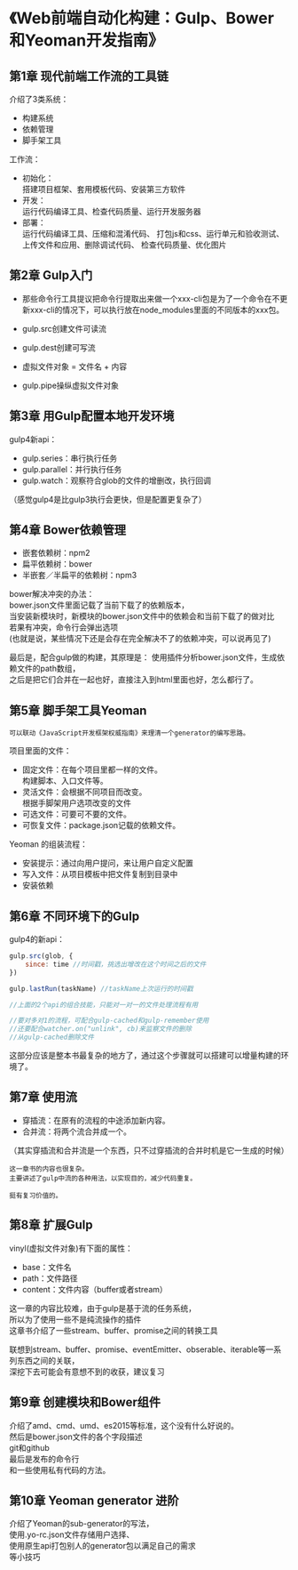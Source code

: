 # 《Web前端自动化构建：Gulp、Bower和Yeoman开发指南》
## 第1章 现代前端工作流的工具链
介绍了3类系统：
* 构建系统
* 依赖管理
* 脚手架工具

工作流：
* 初始化：<br>
搭建项目框架、套用模板代码、安装第三方软件
* 开发：<br>
运行代码编译工具、检查代码质量、运行开发服务器
* 部署：<br>
运行代码编译工具、压缩和混淆代码、
打包js和css、运行单元和验收测试、
上传文件和应用、删除调试代码、
检查代码质量、优化图片

## 第2章 Gulp入门
* 那些命令行工具提议把命令行提取出来做一个xxx-cli包是为了一个命令在不更新xxx-cli的情况下，可以执行放在node_modules里面的不同版本的xxx包。


* gulp.src创建文件可读流
* gulp.dest创建可写流
* 虚拟文件对象 = 文件名 + 内容
* gulp.pipe操纵虚拟文件对象

## 第3章 用Gulp配置本地开发环境
gulp4新api：
* gulp.series：串行执行任务
* gulp.parallel：并行执行任务
* gulp.watch：观察符合glob的文件的增删改，执行回调

（感觉gulp4是比gulp3执行会更快，但是配置更复杂了）

## 第4章 Bower依赖管理
* 嵌套依赖树：npm2
* 扁平依赖树：bower
* 半嵌套／半扁平的依赖树：npm3

bower解决冲突的办法：<br>
bower.json文件里面记载了当前下载了的依赖版本，<br>
当安装新模块时，新模块的bower.json文件中的依赖会和当前下载了的做对比<br>
若果有冲突，命令行会弹出选项<br>
(也就是说，某些情况下还是会存在完全解决不了的依赖冲突，可以说再见了)

最后是，配合gulp做的构建，其原理是：
使用插件分析bower.json文件，生成依赖文件的path数组，<br>
之后是把它们合并在一起也好，直接注入到html里面也好，怎么都行了。

## 第5章 脚手架工具Yeoman
```
可以联动《JavaScript开发框架权威指南》来理清一个generator的编写思路。
```

项目里面的文件：
* 固定文件：在每个项目里都一样的文件。<br>
构建脚本、入口文件等。
* 灵活文件：会根据不同项目而改变。<br>
根据手脚架用户选项改变的文件
* 可选文件：可要可不要的文件。
* 可恢复文件：package.json记载的依赖文件。

Yeoman 的组装流程：
* 安装提示：通过向用户提问，来让用户自定义配置
* 写入文件：从项目模板中把文件复制到目录中
* 安装依赖



## 第6章 不同环境下的Gulp
gulp4的新api：

```javascript
gulp.src(glob, {
    since: time //时间戳，挑选出增改在这个时间之后的文件
})

gulp.lastRun(taskName) //taskName上次运行的时间戳

//上面的2个api的组合技能，只能对一对一的文件处理流程有用

//要对多对1的流程，可配合gulp-cached和gulp-remember使用
//还要配合watcher.on("unlink", cb)来监察文件的删除
//从gulp-cached删除文件
```
这部分应该是整本书最复杂的地方了，通过这个步骤就可以搭建可以增量构建的环境了。

## 第7章 使用流
* 穿插流：在原有的流程的中途添加新内容。
* 合并流：将两个流合并成一个。

（其实穿插流和合并流是一个东西，只不过穿插流的合并时机是它一生成的时候）
```
这一章书的内容也很复杂。
主要讲述了gulp中流的各种用法，以实现目的，减少代码重复。

挺有复习价值的。
```

## 第8章 扩展Gulp

vinyl(虚拟文件对象)有下面的属性：
* base：文件名
* path：文件路径
* content：文件内容（buffer或者stream）

这一章的内容比较难，由于gulp是基于流的任务系统，<br>
所以为了使用一些不是纯流操作的插件<br>
这章书介绍了一些stream、buffer、promise之间的转换工具

联想到stream、buffer、promise、eventEmitter、obserable、iterable等一系列东西之间的关联，<br>
深挖下去可能会有意想不到的收获，建议复习


## 第9章 创建模块和Bower组件

介绍了amd、cmd、umd、es2015等标准，这个没有什么好说的。<br>
然后是bower.json文件的各个字段描述<br>
git和github<br>
最后是发布的命令行<br>
和一些使用私有代码的方法。


## 第10章 Yeoman generator 进阶
介绍了Yeoman的sub-generator的写法，<br>
使用.yo-rc.json文件存储用户选择、<br>
使用原生api打包别人的generator包以满足自己的需求<br>
等小技巧<br>